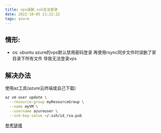 ```yaml
---
title: vps误删.ssh无法登录  
date: 2022-10-05 21:22:22  
tags: azure
---
```


## 情形:
- os: ubuntu
azure的vps默认禁用密码登录
再使用rsync同步文件时误删了家目录下所有文件
导致无法登录vps
<!-- more -->
## 解决办法
使用az工具(azure云终端或自己下载)
```bash
az vm user update \
  --resource-group myResourceGroup \
  --name myVM \
  --username azureuser \
  --ssh-key-value ~/.ssh/id_rsa.pub
```
[参考链接](https://learn.microsoft.com/zh-cn/azure/virtual-machines/extensions/vmaccess#code-try-0)